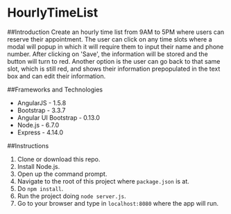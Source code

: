 # HourlyTimeList

##Introduction
Create an hourly time list from 9AM to 5PM where users can reserve their appointment. The user can click
on any time slots where a modal will popup in which it will require them to input their name and phone number.
After clicking on 'Save', the information will be stored and the button will turn to red. Another option is the
user can go back to that same slot, which is still red, and shows their information prepopulated in the text
box and can edit their information.

##Frameworks and Technologies
- AngularJS - 1.5.8
- Bootstrap - 3.3.7
- Angular UI Bootstrap - 0.13.0
- Node.js - 6.7.0
- Express - 4.14.0

##Instructions
1. Clone or download this repo. 
2. Install Node.js.
3. Open up the command prompt.
4. Navigate to the root of this project where `package.json` is at.
5. Do `npm install`.
6. Run the project doing `node server.js`.
7. Go to your browser and type in `localhost:8080` where the app will run.